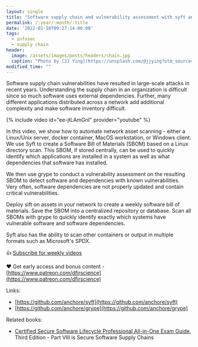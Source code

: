 ```yaml
---
layout: single
title: "Software supply chain and vulnerability assessment with syft and grype"
permalink: /:year/:month/:title
date: '2022-01-18T09:27:14-06:00'
tags:
  - infosec
  - supply chain
header:
  image: /assets/images/posts/headers/chain.jpg
  caption: "Photo by [JJ Ying](https://unsplash.com/@jjying?utm_source=unsplash&utm_medium=referral&utm_content=creditCopyText) on [Unsplash](https://unsplash.com/s/photos/fast?utm_source=unsplash&utm_medium=referral&utm_content=creditCopyText)"
modified_time: ""
---
```


Software supply chain vulnerabilities have resulted in large-scale attacks in recent years. Understanding the supply chain in an organization is difficult since so much software uses external dependencies. Further, many different applications distributed across a network add additional complexity and make software inventory difficult.

{% include video id="ee-jtLAmGnI" provider="youtube" %}

In this video, we show how to automate network asset scanning - either a Linux/Unix server, docker container, MacOS workstation, or Windows client. We use Syft to create a Software Bill of Materials (SBOM) based on a Linux directory scan. This SBOM, if stored centrally, can be used to quickly identify which applications are installed in a system as well as what dependencies that software has installed.

We then use grype to conduct a vulnerability assessment on the resulting SBOM to detect software and dependencies with known vulnerabilities. Very often, software dependencies are not properly updated and contain critical vulnerabilities.

Deploy sift on assets in your network to create a weekly software bill of materials. Save the SBOM into a centralized repository or database. Scan all SBOMs with grype to quickly identify exactly which systems have vulnerable software and software dependencies.

Syft also has the ability to scan other containers or output in multiple formats such as Microsoft's SPDX.

👍 [Subscribe for weekly videos](https://bit.ly/2Ij9Ojc)

 ❤️ Get early access and bonus content - [https://www.patreon.com/dfirscience](https://www.patreon.com/dfirscience)

Links:
* [https://github.com/anchore/syft](https://github.com/anchore/syft)
* [https://github.com/anchore/grype](https://github.com/anchore/grype)

Related books:
* [Certified Secure Software Lifecycle Professional All-in-One Exam Guide](https://amzn.to/3fkRWan), Third Edition - Part VIII is Secure Software Supply Chains